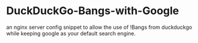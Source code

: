# DuckDuckGo-Bangs-with-Google
an nginx server config snippet to allow the use of !Bangs from duckduckgo while keeping google as your default search engine.
